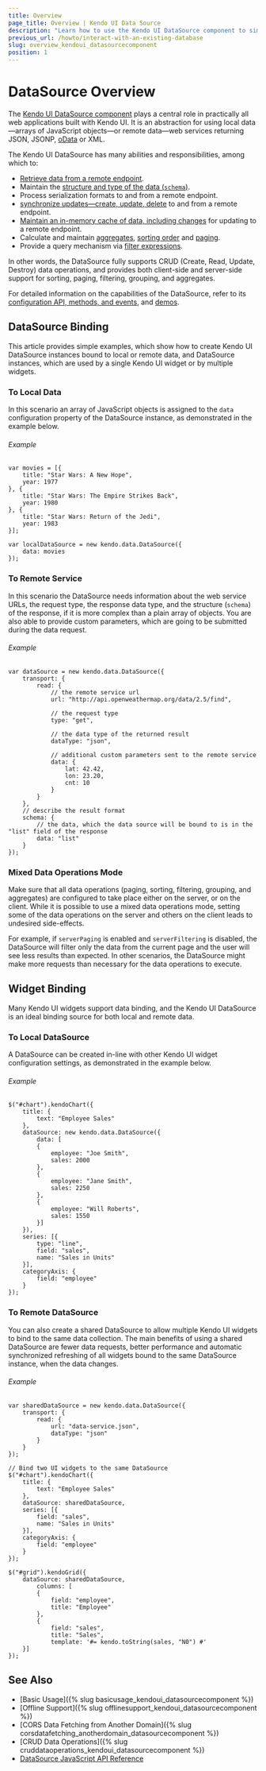 ```yaml
---
title: Overview
page_title: Overview | Kendo UI Data Source
description: "Learn how to use the Kendo UI DataSource component to simplify data binding and operations."
previous_url: /howto/interact-with-an-existing-database
slug: overview_kendoui_datasourcecomponent
position: 1
---
```


# DataSource Overview

The [Kendo UI DataSource component](http://demos.telerik.com/kendo-ui/datasource/index) plays a central role in practically all web applications built with Kendo UI. It is an abstraction for using local data&mdash;arrays of JavaScript objects&mdash;or remote data&mdash;web services returning JSON, JSONP, [oData](http://www.odata.org/) or XML.

The Kendo UI DataSource has many abilities and responsibilities, among which to:

* [Retrieve data from a remote endpoint](/framework/datasource/cors).
* Maintain the [structure and type of the data (`schema`)](/framework/datasource/crud#schema).
* Process serialization formats to and from a remote endpoint.
* [synchronize updates&mdash;create, update, delete](/framework/datasource/crud) to and from a remote endpoint.
* [Maintain an in-memory cache of data, including changes](/framework/datasource/offline) for updating to a remote endpoint.
* Calculate and maintain [aggregates](/api/javascript/data/datasource/methods/aggregate), [sorting order](/api/javascript/data/datasource/methods/sort) and [paging](/api/javascript/data/datasource/methods/page).
* Provide a query mechanism via [filter expressions](/api/javascript/data/datasource/methods/filter).

In other words, the DataSource fully supports CRUD  (Create, Read, Update, Destroy) data operations, and provides both client-side and server-side support for sorting, paging, filtering, grouping, and aggregates.

For detailed information on the capabilities of the DataSource, refer to its [configuration API, methods, and events](/api/javascript/data/datasource), and [demos](http://demos.telerik.com/kendo-ui/datasource/index).

## DataSource Binding

This article provides simple examples, which show how to create Kendo UI DataSource instances bound to local or remote data, and DataSource instances, which are used by a single Kendo UI widget or by multiple widgets.

### To Local Data

In this scenario an array of JavaScript objects is assigned to the `data` configuration property of the DataSource instance, as demonstrated in the example below.

###### Example

    var movies = [{
        title: "Star Wars: A New Hope",
        year: 1977
    }, {
        title: "Star Wars: The Empire Strikes Back",
        year: 1980
    }, {
        title: "Star Wars: Return of the Jedi",
        year: 1983
    }];

    var localDataSource = new kendo.data.DataSource({
        data: movies
    });

### To Remote Service

In this scenario the DataSource needs information about the web service URLs, the request type, the response data type, and the structure (`schema`) of the response, if it is more complex than a plain array of objects. You are also able to provide custom parameters, which are going to be submitted during the data request.

###### Example

    var dataSource = new kendo.data.DataSource({
        transport: {
            read: {
                // the remote service url
                url: "http://api.openweathermap.org/data/2.5/find",

                // the request type
                type: "get",

                // the data type of the returned result
                dataType: "json",

                // additional custom parameters sent to the remote service
                data: {
                    lat: 42.42,
                    lon: 23.20,
                    cnt: 10
                }
            }
        },
        // describe the result format
        schema: {
            // the data, which the data source will be bound to is in the "list" field of the response
            data: "list"
        }
    });

### Mixed Data Operations Mode

Make sure that all data operations (paging, sorting, filtering, grouping, and aggregates) are configured to take place either on the server, or on the client. While it is possible to use a mixed data operations mode, setting some of the data operations on the server and others on the client leads to undesired side-effects.

For example, if `serverPaging` is enabled and `serverFiltering` is disabled, the DataSource will filter only the data from the current page and the user will see less results than expected. In other scenarios, the DataSource might make more requests than necessary for the data operations to execute.

## Widget Binding

Many Kendo UI widgets support data binding, and the Kendo UI DataSource is an ideal binding source for both local and remote data.

### To Local DataSource

A DataSource can be created in-line with other Kendo UI widget configuration settings, as demonstrated in the example below.

###### Example

    $("#chart").kendoChart({
        title: {
            text: "Employee Sales"
        },
        dataSource: new kendo.data.DataSource({
            data: [
            {
                employee: "Joe Smith",
                sales: 2000
            },
            {
                employee: "Jane Smith",
                sales: 2250
            },
            {
                employee: "Will Roberts",
                sales: 1550
            }]
        }),
        series: [{
            type: "line",
            field: "sales",
            name: "Sales in Units"
        }],
        categoryAxis: {
            field: "employee"
        }
    });

### To Remote DataSource

You can also create a shared DataSource to allow multiple Kendo UI widgets to bind to the same data collection. The main benefits of using a shared DataSource are fewer data requests, better performance and automatic synchronized refreshing of all widgets bound to the same DataSource instance, when the data changes.

###### Example

    var sharedDataSource = new kendo.data.DataSource({
        transport: {
            read: {
                url: "data-service.json",
                dataType: "json"
            }
        }
    });

    // Bind two UI widgets to the same DataSource
    $("#chart").kendoChart({
        title: {
            text: "Employee Sales"
        },
        dataSource: sharedDataSource,
        series: [{
            field: "sales",
            name: "Sales in Units"
        }],
        categoryAxis: {
            field: "employee"
        }
    });

    $("#grid").kendoGrid({
        dataSource: sharedDataSource,
            columns: [
            {
                field: "employee",
                title: "Employee"
            },
            {
                field: "sales",
                title: "Sales",
                template: '#= kendo.toString(sales, "N0") #'
        }]
    });

## See Also

* [Basic Usage]({% slug basicusage_kendoui_datasourcecomponent %})
* [Offline Support]({% slug offlinesupport_kendoui_datasourcecomponent %})
* [CORS Data Fetching from Another Domain]({% slug corsdatafetching_anotherdomain_datasourcecomponent %})
* [CRUD Data Operations]({% slug cruddataoperations_kendoui_datasourcecomponent %})
* [DataSource JavaScript API Reference](/api/javascript/data/datasource)
